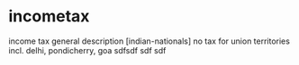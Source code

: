 # incometax

income tax general description [indian-nationals]
no tax for union territories incl. delhi, pondicherry, goa
sdfsdf
sdf
sdf
